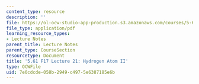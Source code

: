 ```yaml
---
content_type: resource
description: ''
file: https://ol-ocw-studio-app-production.s3.amazonaws.com/courses/5-61-physical-chemistry-fall-2017/7e0cdcde058b2949c4975e6387185e6b_MIT5_61F17_lec21.pdf
file_type: application/pdf
learning_resource_types:
- Lecture Notes
parent_title: Lecture Notes
parent_type: CourseSection
resourcetype: Document
title: '5.61 F17 Lecture 21: Hydrogen Atom II'
type: OCWFile
uid: 7e0cdcde-058b-2949-c497-5e6387185e6b
---
```

